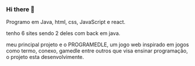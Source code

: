 ### Hi there 👋
Programo em Java, html, css, JavaScript e react.

tenho 6 sites sendo 2 deles com back em java.

meu principal projeto e o PROGRAMEDLE, um jogo web inspirado em jogos como termo, conexo, gamedle entre outros que visa ensinar programação, o projeto esta desenvolvimente.
<!--
**PedroChastalo/PedroChastalo** is a ✨ _special_ ✨ repository because its `README.md` (this file) appears on your GitHub profile.

Here are some ideas to get you started:

- 🔭 I’m currently working on ...
- 🌱 I’m currently learning ...
- 👯 I’m looking to collaborate on ...
- 🤔 I’m looking for help with ...
- 💬 Ask me about ...
- 📫 How to reach me: ...
- 😄 Pronouns: ...
- ⚡ Fun fact: ...
-->
